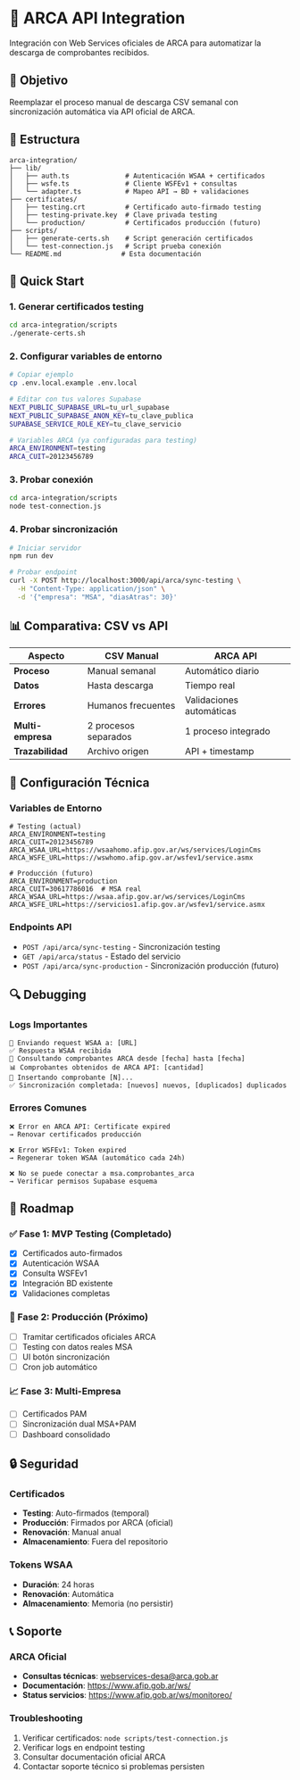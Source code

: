 # 🔗 ARCA API Integration

Integración con Web Services oficiales de ARCA para automatizar la descarga de comprobantes recibidos.

## 🎯 Objetivo

Reemplazar el proceso manual de descarga CSV semanal con sincronización automática via API oficial de ARCA.

## 📁 Estructura

```
arca-integration/
├── lib/
│   ├── auth.ts              # Autenticación WSAA + certificados
│   ├── wsfe.ts              # Cliente WSFEv1 + consultas 
│   └── adapter.ts           # Mapeo API → BD + validaciones
├── certificates/
│   ├── testing.crt          # Certificado auto-firmado testing
│   ├── testing-private.key  # Clave privada testing
│   └── production/          # Certificados producción (futuro)
├── scripts/
│   ├── generate-certs.sh    # Script generación certificados
│   └── test-connection.js   # Script prueba conexión
└── README.md               # Esta documentación
```

## 🚀 Quick Start

### 1. Generar certificados testing

```bash
cd arca-integration/scripts
./generate-certs.sh
```

### 2. Configurar variables de entorno

```bash
# Copiar ejemplo
cp .env.local.example .env.local

# Editar con tus valores Supabase
NEXT_PUBLIC_SUPABASE_URL=tu_url_supabase
NEXT_PUBLIC_SUPABASE_ANON_KEY=tu_clave_publica
SUPABASE_SERVICE_ROLE_KEY=tu_clave_servicio

# Variables ARCA (ya configuradas para testing)
ARCA_ENVIRONMENT=testing
ARCA_CUIT=20123456789
```

### 3. Probar conexión

```bash
cd arca-integration/scripts  
node test-connection.js
```

### 4. Probar sincronización

```bash
# Iniciar servidor
npm run dev

# Probar endpoint
curl -X POST http://localhost:3000/api/arca/sync-testing \
  -H "Content-Type: application/json" \
  -d '{"empresa": "MSA", "diasAtras": 30}'
```

## 📊 Comparativa: CSV vs API

| Aspecto | CSV Manual | ARCA API |
|---------|------------|----------|
| **Proceso** | Manual semanal | Automático diario |
| **Datos** | Hasta descarga | Tiempo real |
| **Errores** | Humanos frecuentes | Validaciones automáticas |
| **Multi-empresa** | 2 procesos separados | 1 proceso integrado |
| **Trazabilidad** | Archivo origen | API + timestamp |

## 🔧 Configuración Técnica

### Variables de Entorno

```env
# Testing (actual)
ARCA_ENVIRONMENT=testing
ARCA_CUIT=20123456789
ARCA_WSAA_URL=https://wsaahomo.afip.gov.ar/ws/services/LoginCms
ARCA_WSFE_URL=https://wswhomo.afip.gov.ar/wsfev1/service.asmx

# Producción (futuro)
ARCA_ENVIRONMENT=production  
ARCA_CUIT=30617786016  # MSA real
ARCA_WSAA_URL=https://wsaa.afip.gov.ar/ws/services/LoginCms
ARCA_WSFE_URL=https://servicios1.afip.gov.ar/wsfev1/service.asmx
```

### Endpoints API

- `POST /api/arca/sync-testing` - Sincronización testing
- `GET /api/arca/status` - Estado del servicio
- `POST /api/arca/sync-production` - Sincronización producción (futuro)

## 🔍 Debugging

### Logs Importantes

```
🔐 Enviando request WSAA a: [URL]
✅ Respuesta WSAA recibida  
📡 Consultando comprobantes ARCA desde [fecha] hasta [fecha]
📊 Comprobantes obtenidos de ARCA API: [cantidad]
💾 Insertando comprobante [N]...
✅ Sincronización completada: [nuevos] nuevos, [duplicados] duplicados
```

### Errores Comunes

```
❌ Error en ARCA API: Certificate expired
→ Renovar certificados producción

❌ Error WSFEv1: Token expired
→ Regenerar token WSAA (automático cada 24h)  

❌ No se puede conectar a msa.comprobantes_arca
→ Verificar permisos Supabase esquema
```

## 🎯 Roadmap

### ✅ Fase 1: MVP Testing (Completado)
- [x] Certificados auto-firmados
- [x] Autenticación WSAA
- [x] Consulta WSFEv1
- [x] Integración BD existente
- [x] Validaciones completas

### 🔄 Fase 2: Producción (Próximo)
- [ ] Tramitar certificados oficiales ARCA
- [ ] Testing con datos reales MSA
- [ ] UI botón sincronización
- [ ] Cron job automático

### 📈 Fase 3: Multi-Empresa
- [ ] Certificados PAM
- [ ] Sincronización dual MSA+PAM
- [ ] Dashboard consolidado

## 🔒 Seguridad

### Certificados
- **Testing**: Auto-firmados (temporal)
- **Producción**: Firmados por ARCA (oficial)
- **Renovación**: Manual anual
- **Almacenamiento**: Fuera del repositorio

### Tokens WSAA
- **Duración**: 24 horas
- **Renovación**: Automática
- **Almacenamiento**: Memoria (no persistir)

## 📞 Soporte

### ARCA Oficial
- **Consultas técnicas**: webservices-desa@arca.gob.ar
- **Documentación**: https://www.afip.gob.ar/ws/
- **Status servicios**: https://www.afip.gob.ar/ws/monitoreo/

### Troubleshooting
1. Verificar certificados: `node scripts/test-connection.js`
2. Verificar logs en endpoint testing
3. Consultar documentación oficial ARCA
4. Contactar soporte técnico si problemas persisten